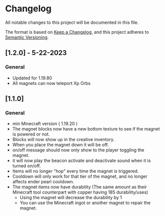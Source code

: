 # Changelog

All notable changes to this project will be documented in this file.

The format is based on [Keep a Changelog](https://keepachangelog.com/en/1.0.0/), and this project adheres to [Semantic Versioning](https://semver.org/spec/v2.0.0.html).

## [1.2.0] - 5-22-2023
### General
- Updated for 1.19.80
- All magnets can now teleport Xp Orbs

## [1.1.0]

### General
- min Minecraft version ( 1.19.20 )
- The magnet blocks now have a new bottom texture to see if the magnet is powered or not.
- Blocks will now show up in the creative inventory.
- When you place the magnet down it will be off.
- on/off message should now only show to the player toggling the magnet.
- it will now play the beacon activate and deactivate sound when it is turned on/off.
- Items will no longer "hop" every time the magnet is triggered.
- Cooldown will only work for that tier of the magnet, and no longer affects ender pearl cooldown.
- The magnet items now have durability (The same amount as their Minecraft tool counterpart with copper having 185 durability/uses)
  - Using the magnet will decrease the durability by 1
  - You can use the Minecraft ingot or another magnet to repair the magnet.
